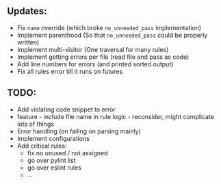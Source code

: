 

## Updates:

* Fix `name` override (which broke `no_unneeded_pass` implementation)
* Implement parenthood (So that `no_unneeded_pass` could be properly written)
* Implement multi-visitor (One traversal for many rules)
* Implement getting errors per file (read file and pass as code)
* Add line numbers for errors (and printed sorted output)
* Fix all rules error till it runs on futures

## TODO:
* Add violating code snippet to error
* feature - include file name in rule logic - reconsider, might complicate lots of things
* Error handling (on failing on parsing mainly)
* Implement configurations
* Add critical rules:
    * fix no unused / not assigned
    * go over pylint list
    * go over eslint rules
    * ...
